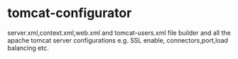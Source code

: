 # tomcat-configurator
server.xml,context.xml,web.xml and tomcat-users.xml file builder and all the apache tomcat server configurations e.g. SSL enable, connectors,port,load balancing etc.
